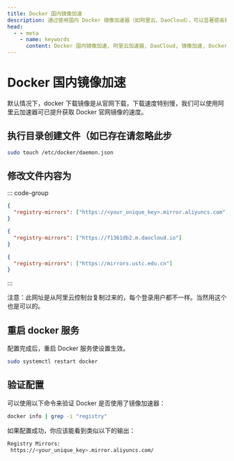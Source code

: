 ```yaml
---
title: Docker 国内镜像加速
description: 通过使用国内 Docker 镜像加速器（如阿里云、DaoCloud），可以显著提高镜像下载速度，优化 Docker 使用体验。
head:
  - - meta
    - name: keywords
      content: Docker 国内镜像加速, 阿里云加速器, DaoCloud, 镜像加速, Docker 配置
---
```


# Docker 国内镜像加速

默认情况下，docker 下载镜像是从官网下载，下载速度特别慢，我们可以使用阿里云加速器可已提升获取 Docker 官网镜像的速度。

## 执行目录创建文件（如已存在请忽略此步

```bash
sudo touch /etc/docker/daemon.json
```

## 修改文件内容为

::: code-group

```json [阿里云]
{
  "registry-mirrors": ["https://<your_unique_key>.mirror.aliyuncs.com"]
}
```

```json [DaoCloud]
{
  "registry-mirrors": ["https://f1361db2.m.daocloud.io"]
}
```

```json [中国科技大学]
{
  "registry-mirrors": ["https://mirrors.ustc.edu.cn"]
}
```

:::

注意：此网址是从阿里云控制台复制过来的，每个登录用户都不一样。当然用这个也是可以的。

## 重启 docker 服务

配置完成后，重启 Docker 服务使设置生效。

```bash
sudo systemctl restart docker
```

## 验证配置

可以使用以下命令来验证 Docker 是否使用了镜像加速器：

```bash
docker info | grep -i "registry"
```

如果配置成功，你应该能看到类似以下的输出：

```bash
Registry Mirrors:
 https://<your_unique_key>.mirror.aliyuncs.com/
```
